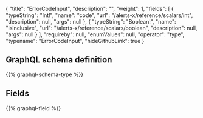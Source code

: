 {
  "title": "ErrorCodeInput",
  "description": "",
  "weight": 1,
  "fields": [
    {
      "typeString": "Int!",
      "name": "code",
      "url": "/alerts-x/reference/scalars/int",
      "description": null,
      "args": null
    },
    {
      "typeString": "Boolean!",
      "name": "isInclusive",
      "url": "/alerts-x/reference/scalars/boolean",
      "description": null,
      "args": null
    }
  ],
  "requireby": null,
  "enumValues": null,
  "operator": "type",
  "typename": "ErrorCodeInput",
  "hideGithubLink": true
}
## GraphQL schema definition

{{% graphql-schema-type %}}

## Fields

{{% graphql-field %}}

